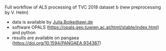 Full workflow of ALS processing of TVC 2018 dataset b (new preprocessing by V. Helm)

- data is available by Julia.Boike@awi.de
- software OPALS (https://opals.geo.tuwien.ac.at/html/stable/index.html) and python
- results are available on pangaea (https://doi.org/10.1594/PANGAEA.934387)
